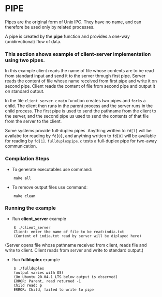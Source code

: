 # PIPE
Pipes are the original form of Unix IPC. They have no name, and can therefore be used only by related processes.

A pipe is created by the **pipe** function and provides a one-way (unidirectional) flow of data.
### This section shows example of client-server implementation using two pipes.
In this example client reads the name of file whose contents are to be read from standard input and send it to the server through first pipe. Server reads the content of file whose name received from first pipe and write it on second pipe. Client reads the content of file from second pipe and output it on standard output.

In the file `client_server.c` `main` function creates two pipes and `forks` a child. 
The client then runs in the parent process and the server runs in the child process. 
The first pipe is used to send the pathname from the client to the server, and the second pipe us used to send the contents of that file from the server to the client.

Some systems provide full-duplex pipes. Anything written to `fd[1]` will be availabe for reading by `fd[0]`, and anything written to `fd[0]` will be available for reading by `fd[1]`. `fullduplexpipe.c` tests a full-duplex pipe for two-away communication.

### Compilation Steps
- To generate executables use command:
``` 
    make all
```
- To remove output files use command:
```
    make clean
```

### Running the example
- Run **client_server** example
```
    $ ./client_server
    Client: enter the name of file to be read:india.txt
    (Content of india.txt read by server will be diplayed here)
```
(Server opens file whose pathname received from client, reads file and write to client. Client reads from server and write to standard output.)

- Run **fullduplex** example
```
    $ ./fullduplex
    (output varies with OS)
    (On Ubuntu 20.04.1 LTS below output is observed)
    ERROR: Parent, read returned -1
    Child read: p
    ERROR: Child, failed to write to pipe
